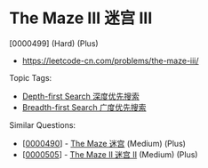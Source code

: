 # The Maze III 迷宫 III

[0000499] (Hard) (Plus)

- https://leetcode-cn.com/problems/the-maze-iii/

Topic Tags:

- [Depth-first Search 深度优先搜索](https://leetcode-cn.com/tag/depth-first-search/)
- [Breadth-first Search 广度优先搜索](https://leetcode-cn.com/tag/breadth-first-search/)

Similar Questions:

- [[0000490](https://leetcode-cn.com/problems/the-maze/)] - [The Maze 迷宫](./0000490.the-maze.md) (Medium) (Plus)
- [[0000505](https://leetcode-cn.com/problems/the-maze-ii/)] - [The Maze II 迷宫 II](./0000505.the-maze-ii.md) (Medium) (Plus)
